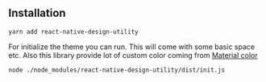 ## Installation

```
yarn add react-native-design-utility
```

For initialize the theme you can run. This will come with some basic space etc. Also this library provide lot of custom color coming from [Material color ](https://www.materialpalette.com/colors)

```
node ./node_modules/react-native-design-utility/dist/init.js
```

